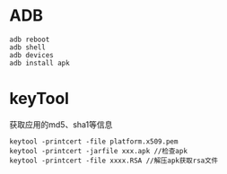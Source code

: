 # ADB

```
adb reboot
adb shell
adb devices
adb install apk

```
# keyTool

获取应用的md5、sha1等信息
```
keytool -printcert -file platform.x509.pem 
keytool -printcert -jarfile xxx.apk //检查apk
keytool -printcert -file xxxx.RSA //解压apk获取rsa文件
```